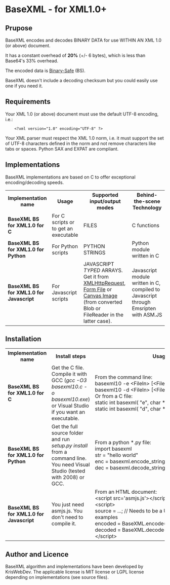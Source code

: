 BaseXML - for XML1.0+
=====================

Prupose
----------------

BaseXML encodes and decodes BINARY DATA for use WITHIN AN XML 1.0 (or above) document.

It has a constant overhead of **20%** (+/- 6 bytes), which is less than Base64's 33% overhead.

The encoded data is [Binary-Safe](http://en.wikipedia.org/wiki/Binary-safe#Binary-safe_file_read_and_write) (BS).

BaseXML doesn't include a decoding checksum but you could easily use one if you need it.

Requirements
------------

Your XML 1.0 (or above) document must use the default UTF-8 encoding, i.e.:

        <?xml version="1.0" encoding="UTF-8" ?>

Your XML parser must respect the XML 1.0 norm, i.e. it must support the set of UTF-8 characters defined in the norm and not remove characters like tabs or spaces. Python SAX and EXPAT are compliant.


Implementations
---------------

BaseXML implementations are based on C to offer exceptional encoding/decoding speeds.

<table>
  <tr>
    <th>Implementation name</th><th>Usage</th><th>Supported input/output modes</th><th>Behind-the-scene Technology</th>
  </tr>
  <tr>
    <td><b>BaseXML BS for XML1.0 for C</b></td><td>For C scripts or to get an executable</td><td>FILES</td><td>C functions</td>
  </tr>
  <tr>
    <td><b>BaseXML BS for XML1.0 for Python</b></td><td>For Python scripts</td><td>PYTHON STRINGS</td><td>Python module written in C</td>
  </tr>
  <tr>
    <td><b>BaseXML BS for XML1.0 for Javascript</b></td><td>For Javascript scripts</td><td>JAVASCRIPT <i>TYPED</i> ARRAYS.<br>Get it from <a href="https://developer.mozilla.org/en-US/docs/Web/API/XMLHttpRequest#responseType">XMLHttpRequest</a>, <a href="https://developer.mozilla.org/en-US/docs/Web/API/FileReader#readAsArrayBuffer%28%29">Form File</a> or <a href="https://developer.mozilla.org/en-US/docs/Web/API/HTMLCanvasElement#Methods">Canvas Image</a> (from converted Blob or FileReader in the latter case).</td><td>Javascript module written in C, compiled to Javascript through Emsripten with ASM.JS</td>
  </tr>
</table>


Installation
------------

<table>
  <tr>
    <th>Implementation name</th><th>Install steps</th><th>Usage steps</th>
  </tr>
  <tr>
    <td><b>BaseXML BS for XML1.0 for C</b></td>
    <td>Get the C file. Compile it with GCC (<i>gcc -O3 basexml10.c -o basexml10.exe</i>) or Visual Studio if you want an executable.</td>
    <td>
    From the command line:<br>
    basexml10&nbsp;-e&nbsp;&lt;FileIn&gt;&nbsp;[&lt;FileOut&gt;]<br>
    basexml10&nbsp;-d&nbsp;&lt;FileIn&gt;&nbsp;[&lt;FileOut&gt;]<br>
    Or from a C file:<br>
    static&nbsp;int&nbsp;basexml(&nbsp;"e",&nbsp;char&nbsp;*infilename,&nbsp;char&nbsp;*outfilename&nbsp;);<br>
    static&nbsp;int&nbsp;basexml(&nbsp;"d",&nbsp;char&nbsp;*infilename,&nbsp;char&nbsp;*outfilename&nbsp;);
    </td>
  </tr>
  <tr>
    <td><b>BaseXML BS for XML1.0 for Python</b></td>
    <td>Get the full source folder and run <i>setup.py install</i> from a command line. You need Visual Studio (tested with 2008) or GCC.</td>
    <td>
    From a python *.py file:<br>
    import basexml<br>
    str&nbsp;=&nbsp;"hello world"<br>
    enc&nbsp;=&nbsp;basexml.encode_string(str)<br>
    dec&nbsp;=&nbsp;basexml.decode_string(enc)</td>
  </tr>
  <tr>
    <td><b>BaseXML BS for XML1.0 for Javascript</b></td>
    <td>You just need asmjs.js. You don't need to compile it.</td>
    <td>
    From an HTML document:<br>
    &lt;script&nbsp;src='asmjs.js'&gt;&lt;/script&gt;<br>
    &lt;script&gt;<br>
        source&nbsp;=&nbsp;...;&nbsp;//&nbsp;Needs to be a UInt8array, see .html file for examples<br>
        encoded&nbsp;=&nbsp;BaseXML.encode(&nbsp;source&nbsp;);<br>
        decoded&nbsp;=&nbsp;BaseXML.decode(&nbsp;encoded&nbsp;);<br>
    &lt;/script&gt;
  </tr>
</table>

Author and Licence
------------------

BaseXML algorithm and implementations have been developed by KrisWebDev. The applicable license is MIT license or LGPL license depending on implementations (see source files).
